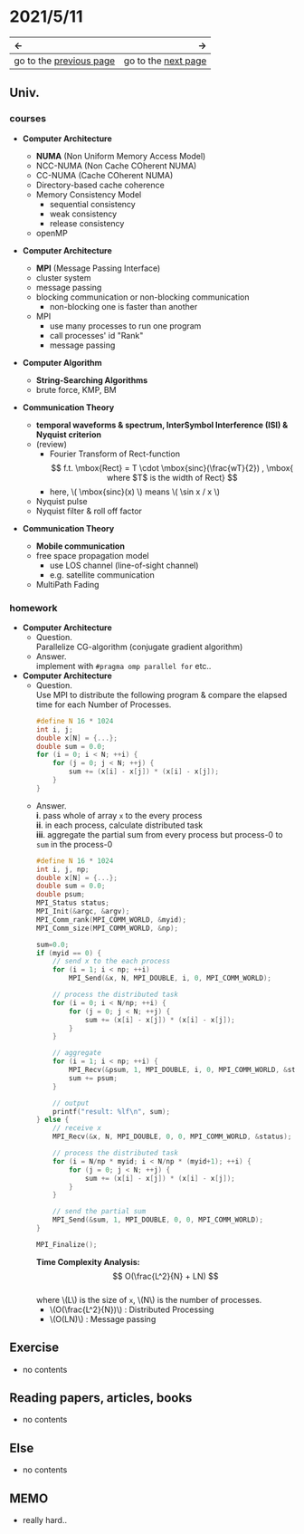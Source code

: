 # 2021/5/11
|←|→|
|:---|---:|
go to the [previous page](./10th.md) | go to the [next page](./12th.md)

## Univ.
### courses
- **Computer Architecture**
    - **NUMA** (Non Uniform Memory Access Model)
    - NCC-NUMA (Non Cache COherent NUMA)
    - CC-NUMA (Cache COherent NUMA)
    - Directory-based cache coherence
    - Memory Consistency Model
        - sequential consistency
        - weak consistency
        - release consistency
    - openMP

- **Computer Architecture**
    - **MPI** (Message Passing Interface)
    - cluster system
    - message passing
    - blocking communication or non-blocking communication
        - non-blocking one is faster than another
    - MPI
        - use many processes to run one program
        - call processes' id "Rank"
        - message passing

- **Computer Algorithm**
    - **String-Searching Algorithms**
    - brute force, KMP, BM

- **Communication Theory**
    - **temporal waveforms & spectrum, InterSymbol Interference (ISI) & Nyquist criterion**
    - (review)
        - Fourier Transform of Rect-function  
        $$ f.t. \mbox{Rect} = T \cdot \mbox{sinc}(\frac{wT}{2}) , \mbox{ where $T$ is the width of Rect} $$
        - here, \\( \mbox{sinc}(x) \\) means \\( \sin x / x \\)
    - Nyquist pulse
    - Nyquist filter & roll off factor

- **Communication Theory**
    - **Mobile communication**
    - free space propagation model
        - use LOS channel (line-of-sight channel)
        - e.g. satellite communication
    - MultiPath Fading

### homework
- **Computer Architecture**
    - Question.  
        Parallelize CG-algorithm (conjugate gradient algorithm)
    - Answer.  
        implement with `#pragma omp parallel for` etc..
- **Computer Architecture**
    - Question.  
    Use MPI to distribute the following program & compare the elapsed time for each Number of Processes.
        ```C
        #define N 16 * 1024
        int i, j;
        double x[N] = {...};
        double sum = 0.0;
        for (i = 0; i < N; ++i) {
            for (j = 0; j < N; ++j) {
                sum += (x[i] - x[j]) * (x[i] - x[j]);
            }
        }
        ```
    - Answer.  
        **i**. pass whole of array `x` to the every process  
        **ii**. in each process, calculate distributed task  
        **iii**. aggregate the partial sum from every process but process-0 to `sum` in the process-0  
        ```C
        #define N 16 * 1024
        int i, j, np;
        double x[N] = {...};
        double sum = 0.0;
        double psum;
        MPI_Status status;
        MPI_Init(&argc, &argv);
        MPI_Comm_rank(MPI_COMM_WORLD, &myid);
        MPI_Comm_size(MPI_COMM_WORLD, &np);

        sum=0.0;
        if (myid == 0) {
            // send x to the each process
            for (i = 1; i < np; ++i) 
                MPI_Send(&x, N, MPI_DOUBLE, i, 0, MPI_COMM_WORLD);

            // process the distributed task
            for (i = 0; i < N/np; ++i) {
                for (j = 0; j < N; ++j) {
                    sum += (x[i] - x[j]) * (x[i] - x[j]);
                }
            }

            // aggregate
            for (i = 1; i < np; ++i) {
                MPI_Recv(&psum, 1, MPI_DOUBLE, i, 0, MPI_COMM_WORLD, &status);
                sum += psum;
            }

            // output
            printf("result: %lf\n", sum);
        } else {
            // receive x
            MPI_Recv(&x, N, MPI_DOUBLE, 0, 0, MPI_COMM_WORLD, &status);

            // process the distributed task
            for (i = N/np * myid; i < N/np * (myid+1); ++i) {
                for (j = 0; j < N; ++j) {
                    sum += (x[i] - x[j]) * (x[i] - x[j]);
                }
            }

            // send the partial sum
            MPI_Send(&sum, 1, MPI_DOUBLE, 0, 0, MPI_COMM_WORLD);
        }

        MPI_Finalize();
        ```
        **Time Complexity Analysis:**  
        $$ O(\frac{L^2}{N} + LN) $$  
        where \\(L\\) is the size of `x`, \\(N\\) is the number of processes.  
        - \\(O(\frac{L^2}{N})\\) : Distributed Processing
        - \\(O(LN)\\) : Message passing

## Exercise
- no contents

## Reading papers, articles, books
- no contents

## Else
- no contents

## MEMO
- really hard..
